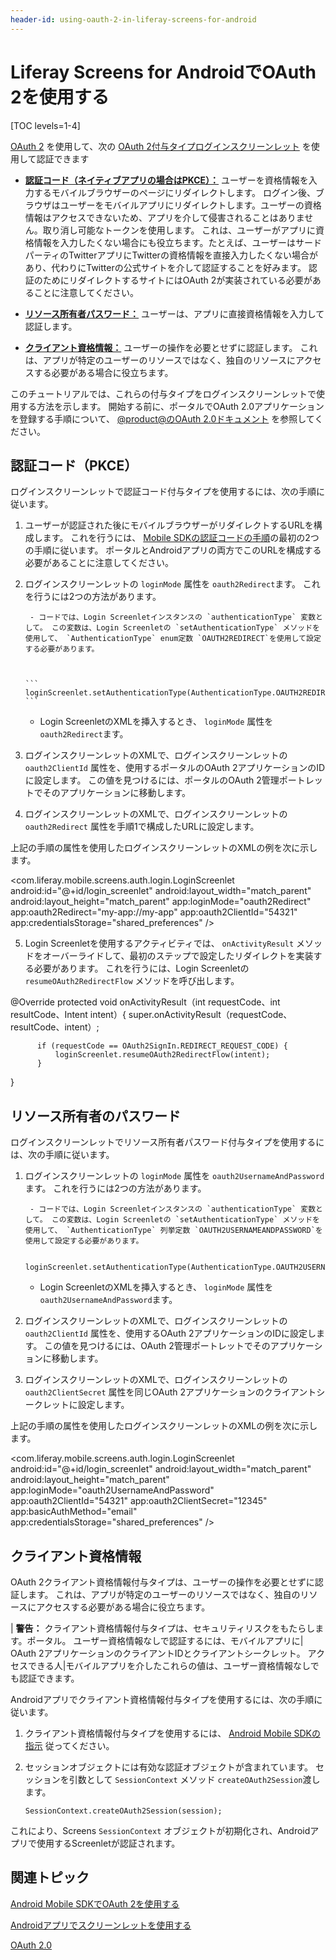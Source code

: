 ```yaml
---
header-id: using-oauth-2-in-liferay-screens-for-android
---
```


# Liferay Screens for AndroidでOAuth 2を使用する

[TOC levels=1-4]

[OAuth 2](https://oauth.net/2/) を使用して、次の [OAuth 2付与タイプ](https://oauth.net/2/grant-types/)[ログインスクリーンレット](/docs/7-1/reference/-/knowledge_base/r/loginscreenlet-for-android) を使用して認証できます

</p> 

  - [**認証コード（ネイティブアプリの場合はPKCE）：**](https://oauth.net/2/grant-types/authorization-code/) ユーザーを資格情報を入力するモバイルブラウザーのページにリダイレクトします。 ログイン後、ブラウザはユーザーをモバイルアプリにリダイレクトします。ユーザーの資格情報はアクセスできないため、アプリを介して侵害されることはありません。取り消し可能なトークンを使用します。 これは、ユーザーがアプリに資格情報を入力したくない場合にも役立ちます。たとえば、ユーザーはサードパーティのTwitterアプリにTwitterの資格情報を直接入力したくない場合があり、代わりにTwitterの公式サイトを介して認証することを好みます。 認証のためにリダイレクトするサイトにはOAuth 2が実装されている必要があることに注意してください。

  - [**リソース所有者パスワード：**](https://oauth.net/2/grant-types/password/) ユーザーは、アプリに直接資格情報を入力して認証します。

  - [**クライアント資格情報：**](https://oauth.net/2/grant-types/client-credentials/) ユーザーの操作を必要とせずに認証します。 これは、アプリが特定のユーザーのリソースではなく、独自のリソースにアクセスする必要がある場合に役立ちます。

このチュートリアルでは、これらの付与タイプをログインスクリーンレットで使用する方法を示します。 開始する前に、ポータルでOAuth 2.0アプリケーションを登録する手順について、 [@product@のOAuth 2.0ドキュメント](/docs/7-1/deploy/-/knowledge_base/d/oauth-2-0) を参照してください。



## 認証コード（PKCE）

ログインスクリーンレットで認証コード付与タイプを使用するには、次の手順に従います。

1.  ユーザーが認証された後にモバイルブラウザーがリダイレクトするURLを構成します。 これを行うには、 [Mobile SDKの認証コードの手順](/docs/7-1/tutorials/-/knowledge_base/t/using-oauth-2-in-the-android-mobile-sdk#authorization-code-pkce)の最初の2つの手順に従います。 ポータルとAndroidアプリの両方でこのURLを構成する必要があることに注意してください。

2.  ログインスクリーンレットの `loginMode` 属性を `oauth2Redirect`ます。 これを行うには2つの方法があります。
   
         - コードでは、Login Screenletインスタンスの `authenticationType` 変数として。 この変数は、Login Screenletの `setAuthenticationType` メソッドを使用して、 `AuthenticationType` enum定数 `OAUTH2REDIRECT`を使用して設定する必要があります。 
        
        

        ``` 
        loginScreenlet.setAuthenticationType(AuthenticationType.OAUTH2REDIRECT); 
        ```


      - Login ScreenletのXMLを挿入するとき、 `loginMode` 属性を `oauth2Redirect`ます。

3.  ログインスクリーンレットのXMLで、ログインスクリーンレットの `oauth2ClientId` 属性を、使用するポータルのOAuth 2アプリケーションのIDに設定します。 この値を見つけるには、ポータルのOAuth 2管理ポートレットでそのアプリケーションに移動します。

4.  ログインスクリーンレットのXMLで、ログインスクリーンレットの `oauth2Redirect` 属性を手順1で構成したURLに設定します。
   
   上記の手順の属性を使用したログインスクリーンレットのXMLの例を次に示します。
   
   <com.liferay.mobile.screens.auth.login.LoginScreenlet android:id="@+id/login_screenlet" android:layout_width="match_parent" android:layout_height="match_parent" app:loginMode="oauth2Redirect" app:oauth2Redirect="my-app://my-app" app:oauth2ClientId="54321" app:credentialsStorage="shared_preferences" />

5.  Login Screenletを使用するアクティビティでは、 `onActivityResult` メソッドをオーバーライドして、最初のステップで設定したリダイレクトを実装する必要があります。 これを行うには、Login Screenletの `resumeOAuth2RedirectFlow` メソッドを呼び出します。
   
   @Override protected void onActivityResult（int requestCode、int resultCode、Intent intent）{ super.onActivityResult（requestCode、resultCode、intent）;
   
          if (requestCode == OAuth2SignIn.REDIRECT_REQUEST_CODE) {
              loginScreenlet.resumeOAuth2RedirectFlow(intent);
          }
       
   
   }



## リソース所有者のパスワード

ログインスクリーンレットでリソース所有者パスワード付与タイプを使用するには、次の手順に従います。

1.  ログインスクリーンレットの `loginMode` 属性を `oauth2UsernameAndPassword`ます。 これを行うには2つの方法があります。
   
         - コードでは、Login Screenletインスタンスの `authenticationType` 変数として。 この変数は、Login Screenletの `setAuthenticationType` メソッドを使用して、 `AuthenticationType` 列挙定数 `OAUTH2USERNAMEANDPASSWORD`を使用して設定する必要があります。
        
            loginScreenlet.setAuthenticationType(AuthenticationType.OAUTH2USERNAMEANDPASSWORD);
            

      - Login ScreenletのXMLを挿入するとき、 `loginMode` 属性を `oauth2UsernameAndPassword`ます。

2.  ログインスクリーンレットのXMLで、ログインスクリーンレットの `oauth2ClientId` 属性を、使用するOAuth 2アプリケーションのIDに設定します。 この値を見つけるには、OAuth 2管理ポートレットでそのアプリケーションに移動します。

3.  ログインスクリーンレットのXMLで、ログインスクリーンレットの `oauth2ClientSecret` 属性を同じOAuth 2アプリケーションのクライアントシークレットに設定します。
   
   上記の手順の属性を使用したログインスクリーンレットのXMLの例を次に示します。
   
   <com.liferay.mobile.screens.auth.login.LoginScreenlet android:id="@+id/login_screenlet" android:layout_width="match_parent" android:layout_height="match_parent" app:loginMode="oauth2UsernameAndPassword" app:oauth2ClientId="54321" app:oauth2ClientSecret="12345" app:basicAuthMethod="email" app:credentialsStorage="shared_preferences" />



## クライアント資格情報

OAuth 2クライアント資格情報付与タイプは、ユーザーの操作を必要とせずに認証します。 これは、アプリが特定のユーザーのリソースではなく、独自のリソースにアクセスする必要がある場合に役立ちます。

| **警告：** クライアント資格情報付与タイプは、セキュリティリスクをもたらします。ポータル。 ユーザー資格情報なしで認証するには、モバイルアプリに| OAuth 2アプリケーションのクライアントIDとクライアントシークレット。 アクセスできる人|モバイルアプリを介したこれらの値は、ユーザー資格情報なしでも認証できます。

Androidアプリでクライアント資格情報付与タイプを使用するには、次の手順に従います。

1.  クライアント資格情報付与タイプを使用するには、 [Android Mobile SDKの指示](/docs/7-1/tutorials/-/knowledge_base/t/using-oauth-2-in-the-android-mobile-sdk#client-credentials) 従ってください。

2.  セッションオブジェクトには有効な認証オブジェクトが含まれています。 セッションを引数として `SessionContext` メソッド `createOAuth2Session`渡します。
   
        SessionContext.createOAuth2Session(session);
       
   
   これにより、Screens `SessionContext` オブジェクトが初期化され、Androidアプリで使用するScreenletが認証されます。



## 関連トピック

[Android Mobile SDKでOAuth 2を使用する](/docs/7-1/tutorials/-/knowledge_base/t/using-oauth-2-in-the-android-mobile-sdk)

[Androidアプリでスクリーンレットを使用する](/docs/7-1/tutorials/-/knowledge_base/t/using-screenlets-in-android-apps)

[OAuth 2.0](/docs/7-1/deploy/-/knowledge_base/d/oauth-2-0)
